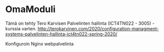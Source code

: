 # OmaModuli

Tämä on tehty Tero Karvisen Palvelinten hallinta (ICT4TN022 - 3005) -kurssia varten.
http://terokarvinen.com/2020/configuration-managment-systems-palvelinten-hallinta-ict4tn022-spring-2020/

Konfiguroin Nginx webpalvelinta 

